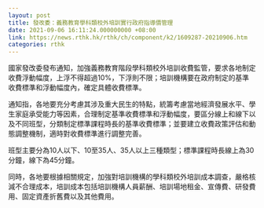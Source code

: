 ```yaml
---
layout: post
title: 發改委：義務教育學科類校外培訓實行政府指導價管理
date: 2021-09-06 16:11:24.000000000 +08:00
link: https://news.rthk.hk/rthk/ch/component/k2/1609287-20210906.htm
categories: rthk
---
```


國家發改委發布通知，加強義務教育階段學科類校外培訓收費監管，要求各地制定收費浮動幅度，上浮不得超過10%，下浮則不限；培訓機構要在政府制定的基準收費標準和浮動幅度內，確定具體收費標準。

通知指，各地要充分考慮其涉及重大民生的特點，統籌考慮當地經濟發展水平、學生家庭承受能力等因素，合理制定基準收費標準和浮動幅度，要區分線上和線下以及不同班型，分類制定標準課程時長的基準收費標準；並要建立收費政策評估和動態調整機制，適時對收費標準進行調整完善。

班型主要分為10人以下、10至35人、35人以上三種類型；標準課程時長線上為30分鐘，線下為45分鐘。

同時，各地要根據相關規定，加強對培訓機構的學科類校外培訓成本調查，嚴格核減不合理成本，培訓成本包括培訓機構人員薪酬、培訓場地租金、宣傳費、研發費用、固定資產折舊費以及其他費用。
